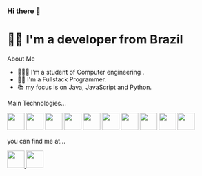 ### Hi there 👋
# 👨‍💻  I'm a developer from Brazil

About Me

- 👨🏻‍🎓 I’m a student of Computer engineering .
- 👨‍💻 I'm a Fullstack Programmer.
- 📚 my focus is on Java, JavaScript and Python.

Main Technologies...

<div style="display: inline-block">
  <img width="40px" src="https://cdn.jsdelivr.net/gh/devicons/devicon@latest/icons/angular/angular-original.svg"/>
  <img width="40px" src="https://cdn.jsdelivr.net/gh/devicons/devicon@latest/icons/git/git-original.svg" />
  <img width="40px" src="https://cdn.jsdelivr.net/gh/devicons/devicon@latest/icons/java/java-original.svg" />
  <img width="40px" src="https://cdn.jsdelivr.net/gh/devicons/devicon@latest/icons/javascript/javascript-original.svg" />
  <img width="40px" src="https://cdn.jsdelivr.net/gh/devicons/devicon@latest/icons/mysql/mysql-original.svg" />
  <img width="40px" src="https://cdn.jsdelivr.net/gh/devicons/devicon@latest/icons/python/python-original.svg" />
  <img width="40px" src="https://cdn.jsdelivr.net/gh/devicons/devicon@latest/icons/pandas/pandas-original.svg" />
  <img width="40px" src="https://cdn.jsdelivr.net/gh/devicons/devicon@latest/icons/spring/spring-original.svg" />
  <img width="40px" src="https://cdn.jsdelivr.net/gh/devicons/devicon@latest/icons/typescript/typescript-original.svg" />
  <img width="40px" src="https://cdn.jsdelivr.net/gh/devicons/devicon@latest/icons/bootstrap/bootstrap-original.svg" />
</div>

you can find me at...

<div>
  <a href="mailto:pedrolopesph0@gmail.com" title="Entre em contato"> <img width="40px" src="https://cdn.jsdelivr.net/gh/devicons/devicon@latest/icons/google/google-original.svg" /> </a>
  <a href="https://www.linkedin.com/in/pedro-henrique-lopes-b97398234/"> <img width="40px" src="https://cdn.jsdelivr.net/gh/devicons/devicon@latest/icons/linkedin/linkedin-original.svg" /> </a>
</div>



          
